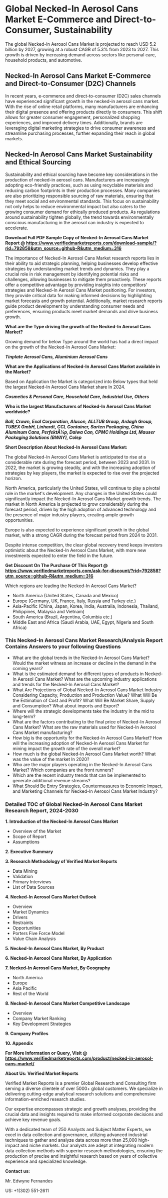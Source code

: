 <h1>Global Necked-In Aerosol Cans Market E-Commerce and Direct-to-Consumer, Sustainability</h1><p class=""><p>The global Necked-In Aerosol Cans Market is projected to reach USD 5.2 billion by 2027, growing at a robust CAGR of 5.3% from 2023 to 2027. This growth is driven by increasing demand across sectors like personal care, household products, and automotive. </p><h2>Necked-In Aerosol Cans Market E-Commerce and Direct-to-Consumer (D2C) Channels</h2><p>In recent years, e-commerce and direct-to-consumer (D2C) sales channels have experienced significant growth in the necked-in aerosol cans market. With the rise of online retail platforms, many manufacturers are enhancing their digital presence and offering products directly to consumers. This shift allows for greater consumer engagement, personalized shopping experiences, and improved delivery times. Additionally, brands are leveraging digital marketing strategies to drive consumer awareness and streamline purchasing processes, further expanding their reach in global markets.</p><h2>Necked-In Aerosol Cans Market Sustainability and Ethical Sourcing</h2><p>Sustainability and ethical sourcing have become key considerations in the production of necked-in aerosol cans. Manufacturers are increasingly adopting eco-friendly practices, such as using recyclable materials and reducing carbon footprints in their production processes. Many companies are also prioritizing responsible sourcing of raw materials, ensuring that they meet social and environmental standards. This focus on sustainability not only helps to reduce environmental impact but also caters to the growing consumer demand for ethically produced products. As regulations around sustainability tighten globally, the trend towards environmentally conscious manufacturing in the aerosol can industry is expected to accelerate.</p></p><p class=""><strong>Download Full PDF Sample Copy of Necked-In Aerosol Cans Market Report @ <a href="https://www.verifiedmarketreports.com/download-sample/?rid=792858&utm_source=github-R&utm_medium=316" target="_blank">https://www.verifiedmarketreports.com/download-sample/?rid=792858&utm_source=github-R&utm_medium=316</a></strong></p><p>The importance of&nbsp;Necked-In Aerosol Cans Market research reports lies in their ability to aid strategic planning, helping businesses develop effective strategies by understanding market trends and dynamics. They play a crucial role in risk management by identifying potential risks and challenges, allowing businesses to mitigate them proactively. These reports offer a competitive advantage by providing insights into competitors' strategies and Necked-In Aerosol Cans Market positioning. For investors, they provide critical data for making informed decisions by highlighting market forecasts and growth potential. Additionally, market research reports guide product development by understanding consumer needs and preferences, ensuring products meet market demands and drive business growth.</p><p><strong>What are the&nbsp;Type driving the growth of the Necked-In Aerosol Cans Market?</strong></p><p id="" class="">Growing demand for below Type around the world has had a direct impact on the growth of the Necked-In Aerosol Cans Market:</p><p class=""><em><strong>Tinplate Aerosol Cans, Aluminium Aerosol Cans</strong></em></p><p class=""><strong>What are the&nbsp;Applications&nbsp;of Necked-In Aerosol Cans Market available in the Market?</strong></p><p id="" class="">Based on Application the Market is categorized into Below types that held the largest Necked-In Aerosol Cans Market share In 2024.</p><p class=""><em><strong>Cosmetics & Personal Care, Household Care, Industrial Use, Others</strong></em></p><p class=""><strong>Who is the largest Manufacturers of Necked-In Aerosol Cans Market worldwide?</strong></p><p><em><strong>Ball, Crown, Exal Corporation, Alucon, ALLTUB Group, Ardagh Group, TUBEX GmbH, Linhardt, CCL Container, Sarten Packaging, China Aluminum Cans, PerfektÃ¼p, Daiwa Can, CPMC Holdings Ltd, Mauser Packaging Solutions (BWAY), Colep</strong></em></p><p id="" class=""><strong>Short Description About Necked-In Aerosol Cans Market:</strong></p><p>The global Necked-In Aerosol Cans Market is anticipated to rise at a considerable rate during the forecast period, between 2023 and 2031. In 2022, the market is growing steadily, and with the increasing adoption of strategies by key players, the market is expected to rise over the projected horizon.</p><p>North America, particularly the United States, will continue to play a pivotal role in the market's development. Any changes in the United States could significantly impact the Necked-In Aerosol Cans Market growth trends. The market in North America is projected to grow considerably during the forecast period, driven by the high adoption of advanced technology and the presence of major industry players, creating ample growth opportunities.</p><p>Europe is also expected to experience significant growth in the global market, with a strong CAGR during the forecast period from 2024 to 2031.</p><p>Despite intense competition, the clear global recovery trend keeps investors optimistic about the Necked-In Aerosol Cans Market, with more new investments expected to enter the field in the future.</p><p id="" class=""><strong>Get Discount On The Purchase Of This Report @ <a href="https://www.verifiedmarketreports.com/ask-for-discount/?rid=792858?utm_source=github-R&utm_medium=316" target="_blank">https://www.verifiedmarketreports.com/ask-for-discount/?rid=792858?utm_source=github-R&utm_medium=316</a></strong></p><p class="">Which regions are leading the Necked-In Aerosol Cans Market?</p><ul><li>North America (United States, Canada and Mexico)</li><li>Europe (Germany, UK, France, Italy, Russia and Turkey etc.)</li><li>Asia-Pacific (China, Japan, Korea, India, Australia, Indonesia, Thailand, Philippines, Malaysia and Vietnam)</li><li>South America (Brazil, Argentina, Columbia etc.)</li><li>Middle East and Africa (Saudi Arabia, UAE, Egypt, Nigeria and South Africa)</li></ul><h3 id="" class="">This Necked-In Aerosol Cans Market Research/Analysis Report Contains Answers to your following Questions</h3><ul><li>What are the global trends in the Necked-In Aerosol Cans Market? Would the market witness an increase or decline in the demand in the coming years?</li><li>What is the estimated demand for different types of products in Necked-In Aerosol Cans Market? What are the upcoming industry applications and trends for the Necked-In Aerosol Cans Market?</li><li>What Are Projections of Global Necked-In Aerosol Cans Market Industry Considering Capacity, Production and Production Value? What Will Be the Estimation of Cost and Profit? What Will Be Market Share, Supply and Consumption? What about imports and Export?</li><li>Where will the strategic developments take the industry in the mid to long-term?</li><li>What are the factors contributing to the final price of Necked-In Aerosol Cans Market? What are the raw materials used for Necked-In Aerosol Cans Market manufacturing?</li><li>How big is the opportunity for the Necked-In Aerosol Cans Market? How will the increasing adoption of Necked-In Aerosol Cans Market for mining impact the growth rate of the overall market?</li><li>How much is the global Necked-In Aerosol Cans Market worth? What was the value of the market In 2020?</li><li>Who are the major players operating in the Necked-In Aerosol Cans Market? Which companies are the front runners?</li><li>Which are the recent industry trends that can be implemented to generate additional revenue streams?</li><li>What Should Be Entry Strategies, Countermeasures to Economic Impact, and Marketing Channels for Necked-In Aerosol Cans Market Industry?</li></ul><h3 id="" class="">Detailed TOC of Global Necked-In Aerosol Cans Market Research Report, 2024-2030</h3><p id="" class=""><strong>1. Introduction of the Necked-In Aerosol Cans Market</strong></p><ul><li>Overview of the Market</li><li>Scope of Report</li><li>Assumptions</li></ul><p id="" class=""><strong>2. Executive Summary</strong></p><p id="" class=""><strong>3. Research Methodology of Verified Market Reports</strong></p><ul><li>Data Mining</li><li>Validation</li><li>Primary Interviews</li><li>List of Data Sources</li></ul><p id="" class=""><strong>4. Necked-In Aerosol Cans Market Outlook</strong></p><ul><li>Overview</li><li>Market Dynamics</li><li>Drivers</li><li>Restraints</li><li>Opportunities</li><li>Porters Five Force Model</li><li>Value Chain Analysis</li></ul><p id="" class=""><strong>5. Necked-In Aerosol Cans Market, By Product</strong></p><p id="" class=""><strong>6. Necked-In Aerosol Cans Market, By Application</strong></p><p id="" class=""><strong>7. Necked-In Aerosol Cans Market, By Geography</strong></p><ul><li>North America</li><li>Europe</li><li>Asia Pacific</li><li>Rest of the World</li></ul><p id="" class=""><strong>8. Necked-In Aerosol Cans Market Competitive Landscape</strong></p><ul><li>Overview</li><li>Company Market Ranking</li><li>Key Development Strategies</li></ul><p id="" class=""><strong>9. Company Profiles</strong></p><p id="" class=""><strong>10. Appendix</strong></p><p id="" class=""><strong>For More Information or Query, Visit @ <a href="https://www.verifiedmarketreports.com/product/necked-in-aerosol-cans-market/" target="_blank">https://www.verifiedmarketreports.com/product/necked-in-aerosol-cans-market/</a></strong></p><p id="" class=""><strong>About Us: Verified Market Reports</strong></p><p id="" class="">Verified Market Reports is a premier Global Research and Consulting firm serving a diverse clientele of over 5000+ global customers. We specialize in delivering cutting-edge analytical research solutions and comprehensive information-enriched research studies.</p><p id="" class="">Our expertise encompasses strategic and growth analyses, providing the crucial data and insights required to make informed corporate decisions and achieve key revenue goals.</p><p id="" class="">With a dedicated team of 250 Analysts and Subject Matter Experts, we excel in data collection and governance, utilizing advanced industrial techniques to gather and analyze data across more than 25,000 high-impact and niche markets. Our analysts are adept at integrating modern data collection methods with superior research methodologies, ensuring the production of precise and insightful research based on years of collective experience and specialized knowledge.</p><p id="" class=""><strong>Contact us:</strong></p><p id="" class="">Mr. Edwyne Fernandes</p><p id="" class="">US: +1(302) 551-2611</p>